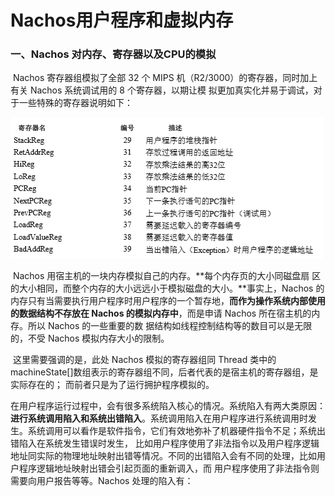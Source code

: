 # Nachos用户程序和虚拟内存 

### 一、Nachos 对内存、寄存器以及CPU的模拟 

​        Nachos 寄存器组模拟了全部 32 个 MIPS 机（R2/3000）的寄存器，同时加上有关 Nachos 系统调试用的 8 个寄存器，以期让模 拟更加真实化并易于调试，对于一些特殊的寄存器说明如下： 

![特殊寄存器说明](statics\4-1.png)

​        Nachos 用宿主机的一块内存模拟自己的内存。**每个内存页的大小同磁盘扇 区的大小相同，而整个内存的大小远远小于模拟磁盘的大小。**事实上，Nachos 的内存只有当需要执行用户程序时用户程序的一个暂存地，**而作为操作系统内部使用的数据结构不存放在 Nachos 的模拟内存中**，而是申请 Nachos 所在宿主机的内存。所以 Nachos 的一些重要的数 据结构如线程控制结构等的数目可以是无限的，不受 Nachos 模拟内存大小的限制。 

​        这里需要强调的是，此处 Nachos 模拟的寄存器组同 Thread 类中的 machineState[]数组表示的寄存器组不同，后者代表的是宿主机的寄存器组，是实际存在的； 而前者只是为了运行拥护程序模拟的。 

​        在用户程序运行过程中，会有很多系统陷入核心的情况。系统陷入有两大类原因：**进行系统调用陷入和系统出错陷入**。系统调用陷入在用户程序进行系统调用时发生。系统调用可以看作是软件指令，它们有效地弥补了机器硬件指令不足；系统出错陷入在系统发生错误时发生， 比如用户程序使用了非法指令以及用户程序逻辑地址同实际的物理地址映射出错等情况。不同的出错陷入会有不同的处理，比如用户程序逻辑地址映射出错会引起页面的重新调入，而 用户程序使用了非法指令则需要向用户报告等等。Nachos 处理的陷入有： 





















